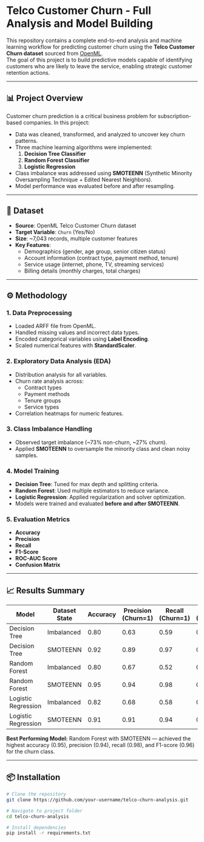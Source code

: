 # Telco Customer Churn - Full Analysis and Model Building

This repository contains a complete end-to-end analysis and machine learning workflow for predicting customer churn using the **Telco Customer Churn dataset** sourced from [OpenML](https://www.openml.org/).  
The goal of this project is to build predictive models capable of identifying customers who are likely to leave the service, enabling strategic customer retention actions.

---

## 📊 Project Overview
Customer churn prediction is a critical business problem for subscription-based companies. In this project:
- Data was cleaned, transformed, and analyzed to uncover key churn patterns.
- Three machine learning algorithms were implemented:
  1. **Decision Tree Classifier**
  2. **Random Forest Classifier**
  3. **Logistic Regression**
- Class imbalance was addressed using **SMOTEENN** (Synthetic Minority Oversampling Technique + Edited Nearest Neighbors).
- Model performance was evaluated before and after resampling.

---

## 📂 Dataset
- **Source**: OpenML Telco Customer Churn dataset  
- **Target Variable**: `Churn` (Yes/No)
- **Size**: ~7,043 records, multiple customer features
- **Key Features**:
  - Demographics (gender, age group, senior citizen status)
  - Account information (contract type, payment method, tenure)
  - Service usage (internet, phone, TV, streaming services)
  - Billing details (monthly charges, total charges)

---

## ⚙️ Methodology

### 1. Data Preprocessing
- Loaded ARFF file from OpenML.
- Handled missing values and incorrect data types.
- Encoded categorical variables using **Label Encoding**.
- Scaled numerical features with **StandardScaler**.

### 2. Exploratory Data Analysis (EDA)
- Distribution analysis for all variables.
- Churn rate analysis across:
  - Contract types
  - Payment methods
  - Tenure groups
  - Service types
- Correlation heatmaps for numeric features.

### 3. Class Imbalance Handling
- Observed target imbalance (~73% non-churn, ~27% churn).
- Applied **SMOTEENN** to oversample the minority class and clean noisy samples.

### 4. Model Training
- **Decision Tree**: Tuned for max depth and splitting criteria.
- **Random Forest**: Used multiple estimators to reduce variance.
- **Logistic Regression**: Applied regularization and solver optimization.
- Models were trained and evaluated **before and after SMOTEENN**.

### 5. Evaluation Metrics
- **Accuracy**
- **Precision**
- **Recall**
- **F1-Score**
- **ROC-AUC Score**
- **Confusion Matrix**

---


## 📈 Results Summary

| Model               | Dataset State     | Accuracy | Precision (Churn=1) | Recall (Churn=1) | F1-Score (Churn=1) |
|---------------------|------------------|----------|---------------------|------------------|--------------------|
| Decision Tree       | Imbalanced       | 0.80     | 0.63                | 0.59             | 0.61               |
| Decision Tree       | SMOTEENN         | 0.92     | 0.89                | 0.97             | 0.93               |
| Random Forest       | Imbalanced       | 0.80     | 0.67                | 0.52             | 0.58               |
| Random Forest       | SMOTEENN         | 0.95     | 0.94                | 0.98             | 0.96               |
| Logistic Regression | Imbalanced       | 0.82     | 0.68                | 0.58             | 0.63               |
| Logistic Regression | SMOTEENN         | 0.91     | 0.91                | 0.94             | 0.92               |

**Best Performing Model:** Random Forest with SMOTEENN — achieved the highest accuracy (0.95), precision (0.94), recall (0.98), and F1-score (0.96) for the churn class.


---

## 📦 Installation

```bash
# Clone the repository
git clone https://github.com/your-username/telco-churn-analysis.git

# Navigate to project folder
cd telco-churn-analysis

# Install dependencies
pip install -r requirements.txt
